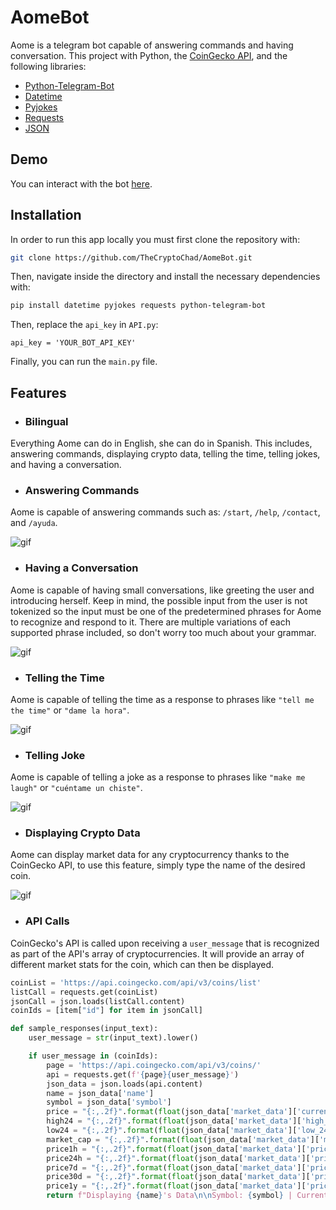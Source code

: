 # AomeBot

Aome is a telegram bot capable of answering commands and having conversation. This project with Python, the [CoinGecko API](https://www.coingecko.com/en/api), and the following libraries:

- [Python-Telegram-Bot](https://pypi.org/project/python-telegram-bot/)
- [Datetime](https://pypi.org/project/DateTime/)
- [Pyjokes](https://pypi.org/project/pyjokes/)
- [Requests](https://pypi.org/project/requests/)
- [JSON](https://docs.python.org/3/library/json.html)

## Demo

You can interact with the bot [here](https://t.me/aome_bot).

## Installation

In order to run this app locally you must first clone the repository with:
```sh
git clone https://github.com/TheCryptoChad/AomeBot.git
```

Then, navigate inside the directory and install the necessary dependencies with:
```sh
pip install datetime pyjokes requests python-telegram-bot
```

Then, replace the `api_key` in `API.py`:
```
api_key = 'YOUR_BOT_API_KEY'
```

Finally, you can run the `main.py` file.

## Features

- ### Bilingual

Everything Aome can do in English, she can do in Spanish. This includes, answering commands, displaying crypto data, telling the time, telling jokes, and having a conversation.

- ### Answering Commands

Aome is capable of answering commands such as: `/start`, `/help`, `/contact`, and `/ayuda`.

![gif](./commands.gif)

- ### Having a Conversation

Aome is capable of having small conversations, like greeting the user and introducing herself. Keep in mind, the possible input from the user is not tokenized so the input must be one of the predetermined phrases for Aome to recognize and respond to it. There are multiple variations of each supported phrase included, so don't worry too much about your grammar.

![gif](./conversation.gif)

- ### Telling the Time

Aome is capable of telling the time as a response to phrases like `"tell me the time"` or `"dame la hora"`.

![gif](./time.gif)

- ### Telling Joke

Aome is capable of telling a joke as a response to phrases like `"make me laugh"` or `"cuéntame un chiste"`.

![gif](./jokes.gif)

- ### Displaying Crypto Data

Aome can display market data for any cryptocurrency thanks to the CoinGecko API, to use this feature, simply type the name of the desired coin.

![gif](./crypto.gif)

- ### API Calls

CoinGecko's API is called upon receiving a `user_message` that is recognized as part of the API's array of cryptocurrencies. It will provide an array of different market stats for the coin, which can then be displayed.
```py
coinList = 'https://api.coingecko.com/api/v3/coins/list'
listCall = requests.get(coinList)
jsonCall = json.loads(listCall.content)
coinIds = [item["id"] for item in jsonCall]

def sample_responses(input_text):
    user_message = str(input_text).lower()

    if user_message in (coinIds):
        page = 'https://api.coingecko.com/api/v3/coins/'
        api = requests.get(f'{page}{user_message}')
        json_data = json.loads(api.content)
        name = json_data['name']
        symbol = json_data['symbol']
        price = "{:,.2f}".format(float(json_data['market_data']['current_price']['usd']))
        high24 = "{:,.2f}".format(float(json_data['market_data']['high_24h']['usd']))
        low24 = "{:,.2f}".format(float(json_data['market_data']['low_24h']['usd']))
        market_cap = "{:,.2f}".format(float(json_data['market_data']['market_cap']['usd']))
        price1h = "{:,.2f}".format(float(json_data['market_data']['price_change_percentage_1h_in_currency']['usd']))
        price24h = "{:,.2f}".format(float(json_data['market_data']['price_change_percentage_24h_in_currency']['usd'])) 
        price7d = "{:,.2f}".format(float(json_data['market_data']['price_change_percentage_7d_in_currency']['usd'])) 
        price30d = "{:,.2f}".format(float(json_data['market_data']['price_change_percentage_30d_in_currency']['usd'])) 
        price1y = "{:,.2f}".format(float(json_data['market_data']['price_change_percentage_1y_in_currency']['usd'])) 
        return f"Displaying {name}'s Data\n\nSymbol: {symbol} | Current Price: ${price}\n\n24H High: ${high24} | 24H Low: ${low24}\n\nMarket Cap: ${market_cap}\n\nPrice Changes:\n1H: {price1h}% | 24H: {price24h}%\n7D: {price7d}% | 30D: {price30d}%\n1Y: {price1y}%\n\n\nMostrando Información de {name}\n\nSímbolo: {symbol} | Precio Actual: {price}\n\nMáx. 24H ${high24} | Mín. 24H ${low24}\n\nCapitalización de Mercado: ${market_cap}\n\nCambios en el Precio:\n1H: {price1h}% | 24H: {price24h}%\n7D: {price7d}% | 30D: {price30d}%\n1A: {price1y}%"
``` 
